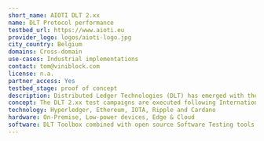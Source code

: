 ```yaml
---
short_name: AIOTI DLT 2.xx
name: DLT Protocol performance
testbed_url: https://www.aioti.eu
provider_logo: logos/aioti-logo.jpg
city_country: Belgium
domains: Cross-domain
use-cases: Industrial implementations
contact: tom@viniblock.com
license: n.a.
partner_access: Yes
testbed_stage: proof of concept
description: Distributed Ledger Technologies (DLT) has emerged with the promise to establish trust and enable new business models on autonomous systems. The exact implementation and performance of the many available DLT protocols still remains to be formally assessed. Therefore, the AIOTI DLT working group agreed to set-up a series of DLT 2.xx Testbeds for the systematic and objective evaluation of different protocols currently considered market ready.
concept: The DLT 2.xx test campaigns are executed following International Software Qualification Testing Board (ISTQB) standards and include a state of the art benchmark methodology that includes assessing the protocols both on business impact metrics (transactions-per-second, up-time, scalability) and DLT specific metrics. The integrity of the assessments is furthermore ensured by the timeline of installations being supported by the protocol suppliers and tests being executed by objective AIOTI DLT members in the presence of protocol representatives and objective observers. The outcome of the different test campaigns comes in the form of a factual report including the different DLT protocols and performance comparisons.
technology: Hyperledger, Ethereum, IOTA, Ripple and Cardano
hardware: On-Premise, Low-power devices, Edge & Cloud
software: DLT Toolbox combined with open source Software Testing tools.
---
```

